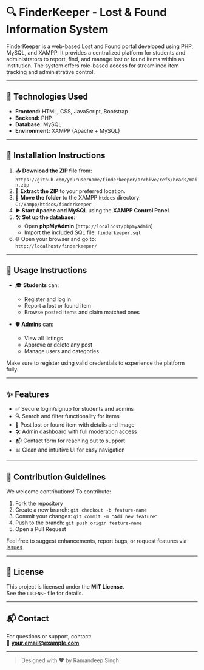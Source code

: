 # 🔍 FinderKeeper - Lost & Found Information System

FinderKeeper is a web-based Lost and Found portal developed using PHP, MySQL, and XAMPP. It provides a centralized platform for students and administrators to report, find, and manage lost or found items within an institution. The system offers role-based access for streamlined item tracking and administrative control.

---

## 📌 Technologies Used

- **Frontend:** HTML, CSS, JavaScript, Bootstrap
- **Backend:** PHP
- **Database:** MySQL
- **Environment:** XAMPP (Apache + MySQL)

---

## 🚀 Installation Instructions

1. 📥 **Download the ZIP file** from: `https://github.com/yourusername/finderkeeper/archive/refs/heads/main.zip`
2. 📂 **Extract the ZIP** to your preferred location.
3. 🔧 **Move the folder** to the XAMPP `htdocs` directory:  
   `C:/xampp/htdocs/finderkeeper`
4. ▶️ **Start Apache and MySQL** using the **XAMPP Control Panel**.
5. 🛠️ **Set up the database**:
   - Open **phpMyAdmin** (`http://localhost/phpmyadmin`)
   - Import the included SQL file: `finderkeeper.sql`
6. 🌐 Open your browser and go to:  
   `http://localhost/finderkeeper/`

---

## 📖 Usage Instructions

- 🎓 **Students** can:

  - Register and log in
  - Report a lost or found item
  - Browse posted items and claim matched ones

- 🛡️ **Admins** can:
  - View all listings
  - Approve or delete any post
  - Manage users and categories

Make sure to register using valid credentials to experience the platform fully.

---

## ✨ Features

- ✅ Secure login/signup for students and admins
- 🔍 Search and filter functionality for items
- 📝 Post lost or found item with details and image
- 🛠 Admin dashboard with full moderation access
- 📬 Contact form for reaching out to support
- 📊 Clean and intuitive UI for easy navigation

---

## 🤝 Contribution Guidelines

We welcome contributions! To contribute:

1. Fork the repository
2. Create a new branch: `git checkout -b feature-name`
3. Commit your changes: `git commit -m "Add new feature"`
4. Push to the branch: `git push origin feature-name`
5. Open a Pull Request

Feel free to suggest enhancements, report bugs, or request features via [Issues](https://github.com/yourusername/finderkeeper/issues).

---

## 📄 License

This project is licensed under the **MIT License**.  
See the `LICENSE` file for details.

---

## 📬 Contact

For questions or support, contact:  
📧 **your.email@example.com**

---

> Designed with ❤️ by Ramandeep Singh
